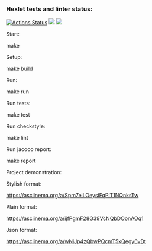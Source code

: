 ### Hexlet tests and linter status:
[![Actions Status](https://github.com/DaniilMolchanov666/java-project-71/workflows/hexlet-check/badge.svg)](https://github.com/DaniilMolchanov666/java-project-71/actions)
<a href="https://codeclimate.com/github/DaniilMolchanov666/java-project-71/maintainability"><img src="https://api.codeclimate.com/v1/badges/957e21189bfd573bd455/maintainability" /></a>
<a href="https://codeclimate.com/github/DaniilMolchanov666/java-project-71/test_coverage"><img src="https://api.codeclimate.com/v1/badges/957e21189bfd573bd455/test_coverage" /></a>

Start:

make

Setup:

make build

Run:

make run

Run tests:

make test

Run checkstyle:

make lint

Run jacoco report:

make report



Project demonstration:


Stylish format:

https://asciinema.org/a/Spm7elLOeysiFqPiT1NQnksTw

Plain format:

https://asciinema.org/a/ijfPgmF28G39VcNQbDOonAOq1

Json format:

https://asciinema.org/a/wNiJp4zQbwPQcmT5kQegy6vDt
